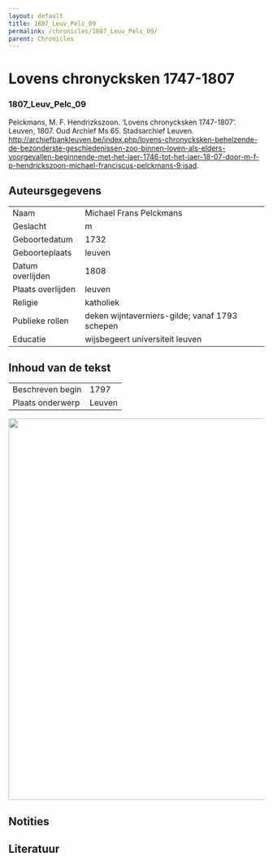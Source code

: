 ```yaml
---
layout: default
title: 1807_Leuv_Pelc_09
permalink: /chronicles/1807_Leuv_Pelc_09/
parent: Chronicles
--- 
```



# Lovens chronycksken 1747-1807 

### 1807_Leuv_Pelc_09 

Pelckmans, M. F. Hendrizkszoon. ‘Lovens chronycksken 1747-1807’. Leuven, 1807. Oud Archief Ms 65. Stadsarchief Leuven. http://archiefbankleuven.be/index.php/lovens-chronycksken-behelzende-de-bezonderste-geschiedenissen-zoo-binnen-loven-als-elders-voorgevallen-beginnende-met-het-jaer-1746-tot-het-jaer-18-07-door-m-f-p-hendrickszoon-michael-franciscus-pelckmans-9;isad. 

## Auteursgegevens 

| | | 
| --------------- | --------------- | 
| Naam | Michael Frans Pelckmans | 
| Geslacht | m | 
| Geboortedatum | 1732 | 
| Geboorteplaats | leuven | 
| Datum overlijden | 1808 | 
| Plaats overlijden | leuven | 
| Religie | katholiek | 
| Publieke rollen | deken wijntaverniers-gilde; vanaf 1793 schepen | 
| Educatie | wijsbegeert universiteit leuven | 

## Inhoud van de tekst 

| | | 
| --------------- | --------------- | 
| Beschreven begin | 1797 | 
| Plaats onderwerp | Leuven | 

[<img src="..\..\barplots_chronicles\1807_Leuv_Pelc_09.jpg" width="750"/>](..\..\barplots_chronicles\1807_Leuv_Pelc_09.jpg) 

## Notities 

## Literatuur 

